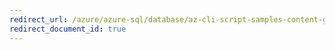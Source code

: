 ```yaml
---
redirect_url: /azure/azure-sql/database/az-cli-script-samples-content-guide
redirect_document_id: true
---
```

